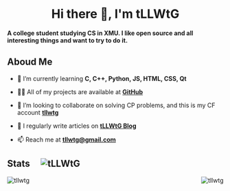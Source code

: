 <h1 align="center">Hi there 👋, I'm tLLWtG</h1>


**A college student studying CS in XMU. I like open source and all interesting things and want to try to do it.**

## Aboud Me

- 🌱 I’m currently learning **C, C++, Python, JS, HTML, CSS, Qt**

- 👨‍💻 All of my projects are available at **[GitHub](https://github.com/tLLWtG)**

- 👯 I’m looking to collaborate on solving CP problems, and this is my CF account **[tllwtg](https://codeforces.com/profile/tllwtg)**

- 📝 I regularly write articles on **[tLLWtG Blog](https://tllwtg.github.io)**

- 📫 Reach me at **tllwtg@gmail.com**

## Stats &nbsp;&nbsp;&nbsp; ![tLLWtG](https://komarev.com/ghpvc/?username=tllwtg&label=Profile%20views&color=0e75b6&style=flat "tLLWtG")

<p><img align="left" src="https://github-readme-stats.vercel.app/api?username=tllwtg&show_icons=true&locale=en&count_private=true" alt="tllwtg" /></p>

<p>&nbsp;<img align="right" src="https://github-readme-stats.vercel.app/api/top-langs?username=tllwtg&show_icons=true&locale=en&layout=compact" alt="tllwtg" /></p>
